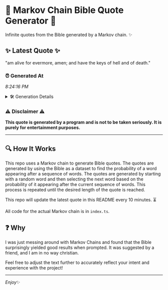 # 📖 Markov Chain Bible Quote Generator 📖

Infinite quotes from the Bible generated by a Markov chain. ✨

## ✨ Latest Quote ✨
"am alive for evermore, amen; and have the keys of hell and of death."

### ⏰ Generated At
*8:24:16 PM*

<details>
    <summary>🛠️ Generation Details</summary>
    <p>
        <strong>🌱 Seed:</strong> am<br>
        <strong>🔄 Iterations:</strong> 13<br>
        <strong>📜 Context History:</strong><br>[ am ]: alive<br>[ am, alive ]: for<br>[ am, alive, for ]: evermore,<br>[ am, alive, for, evermore, ]: amen;<br>[ am, alive, for, evermore,, amen; ]: and<br>[ am, alive, for, evermore,, amen;, and ]: have<br>[ alive, for, evermore,, amen;, and, have ]: the<br>[ for, evermore,, amen;, and, have, the ]: keys<br>[ evermore,, amen;, and, have, the, keys ]: of<br>[ amen;, and, have, the, keys, of ]: hell<br>[ and, have, the, keys, of, hell ]: and<br>[ have, the, keys, of, hell, and ]: of<br>[ the, keys, of, hell, and, of ]: death.<br>
    </p>
</details>

### ⚠️ Disclaimer ⚠️
**This quote is generated by a program and is not to be taken seriously. It is purely for entertainment purposes.**

---

## 🔍 How It Works

This repo uses a Markov chain to generate Bible quotes. The quotes are generated by using the Bible as a dataset to find the probability of a word appearing after a sequence of words. The quotes are generated by starting with a random word and then selecting the next word based on the probability of it appearing after the current sequence of words. This process is repeated until the desired length of the quote is reached.

This repo will update the latest quote in this README every 10 minutes. ⏳

All code for the actual Markov chain is in `index.ts`.

## ❓ Why

I was just messing around with Markov Chains and found that the Bible surprisingly yielded good results when prompted. 
It was suggested by a friend, and I am in no way christian.

Feel free to adjust the text further to accurately reflect your intent and experience with the project!

---

*Enjoy*✨
